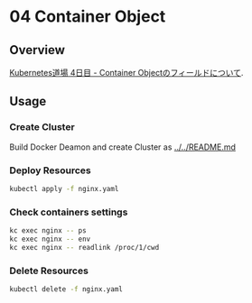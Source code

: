 # 04 Container Object

## Overview

[Kubernetes道場 4日目 - Container Objectのフィールドについて](https://cstoku.dev/posts/2018/k8sdojo-04/).  

## Usage

### Create Cluster

Build Docker Deamon and create Cluster as [../../README.md](../../README.md#usage)

### Deploy Resources

```sh
kubectl apply -f nginx.yaml
```

### Check containers settings

```sh
kc exec nginx -- ps
kc exec nginx -- env
kc exec nginx -- readlink /proc/1/cwd
```

### Delete Resources

```sh
kubectl delete -f nginx.yaml
```

